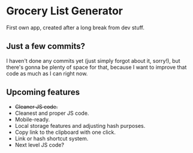 # Grocery List Generator
 First own app, created after a long break from dev stuff.

## Just a few commits?
I haven't done any commits yet (just simply forgot about it, sorry!), but there's gonna be plenty of space for that, because I want to improve that code as much as I can right now.

## Upcoming features
- ~~Cleaner JS code.~~
- Cleanest and proper JS code.
- Mobile-ready.
- Local storage features and adjusting hash purposes.
- Copy link to the clipboard with one click.
- Link or hash shortcut system.
- Next level JS code?

